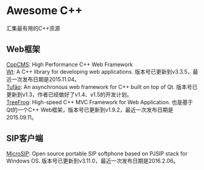 # Awesome C++
汇集最有用的C++资源

## Web框架
[CppCMS](http://cppcms.com/): High Performance C++ Web Framework  
[Wt](https://github.com/kdeforche/wt): A C++ library for developing web applications. 版本号已更新到v3.3.5，最近一次发布日期是2015.11.04。  
[Tufão](https://github.com/vinipsmaker/tufao): An asynchronous web framework for C++ built on top of Qt. 版本号已更新到v1.3，作者已经做好了v1.4、v1.5的开发计划。  
[TreeFrog](https://github.com/treefrogframework/treefrog-framework): High-speed C++ MVC Framework for Web Application. 也是基于Qt的一个C++ Web框架，版本号已更新到v1.9.2，最近一次发布日期是2015.09.11。

## SIP客户端
[MicroSIP](http://www.microsip.org/): Open source portable SIP softphone based on PJSIP stack for Windows OS. 版本号已更新到v3.11.0，最近一次发布日期是2016.2.06。
